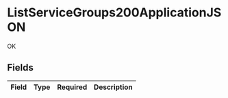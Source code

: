 # ListServiceGroups200ApplicationJSON

OK


## Fields

| Field       | Type        | Required    | Description |
| ----------- | ----------- | ----------- | ----------- |